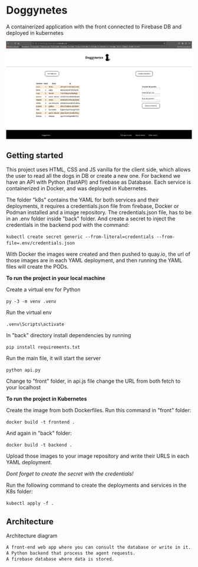 # Doggynetes

A containerized application with the front connected to Firebase DB and deployed in kubernetes 

![Screenshot of the web client, with the rendered results and the form for create a new dog](https://raw.githubusercontent.com/Calpurniax/doggynetes/master/doggynetes.png)

## Getting started

This project uses HTML, CSS and JS vanilla for the client side, which allows the user to read all the dogs in DB or create a new one. For backend we have an API with Python (fastAPI)  and firebase as Database. Each service is containerized in Docker, and was deployed in Kubernetes. 

The folder "k8s" contains the YAML for both services and their deployments, it requires a credentials.json file from firebase, Docker or Podman installed and a image repository.
The credentials.json file, has to be in an .env folder inside "back" folder. And create a secret to inject the credentials in the backend pod with the command:

`kubectl create secret generic --from-literal=credentials --from-file=.env/credentials.json`

With Docker the images were created and then pushed to quay.io, the url of those images are in each YAML deployment, and then running the YAML files will create the PODs.


**To run the project in your local machine**

Create a virtual env for Python

`py -3 -m venv .venv`

Run the virtual env

`.venv\Scripts\activate`

In "back" directory install dependencies by running

`pip install requirements.txt`

Run the main file, it will start the server

`python api.py`

Change to "front" folder, in api.js file change the URL from both fetch to your localhost

**To run the project in Kubernetes**

Create the image from both Dockerfiles. Run this command in "front" folder:

`docker build -t frontend .`

And again in "back" folder:

`docker build -t backend .`

Upload those images to your image repository and write their URLS in each YAML deployment.

*Dont forget to create the secret with the credentials!*

Run the following command to create the deployments and services  in the K8s folder:

`kubectl apply -f .`

## Architecture

Architecture diagram

    A front-end web app where you can consult the database or write in it.
    A Python backend that process the agent requests.    
    A firebase database where data is stored.


